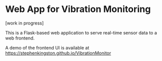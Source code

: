 # Web App for Vibration Monitoring

[work in progress]

This is a Flask-based web application to serve real-time sensor data to a web frontend.

A demo of the frontend UI is available at https://stephenkingston.github.io/VibrationMonitor